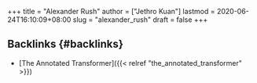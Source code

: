 +++
title = "Alexander Rush"
author = ["Jethro Kuan"]
lastmod = 2020-06-24T16:10:09+08:00
slug = "alexander_rush"
draft = false
+++

## Backlinks {#backlinks}

- [The Annotated Transformer]({{< relref "the_annotated_transformer" >}})
